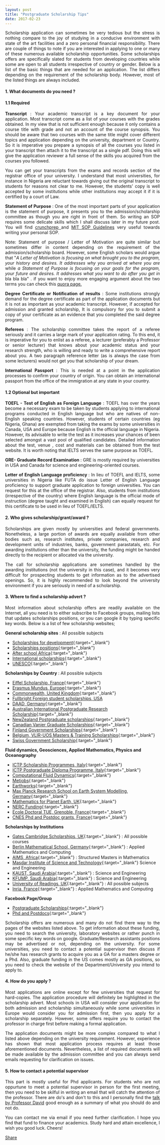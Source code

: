 ```yaml
---
layout: post
title: "Postgraduate Scholarship Tips"
date: 2017-02-23
---
```


<div id="fb-root"></div>
<script>(function(d, s, id) {
var js, fjs = d.getElementsByTagName(s)[0];
if (d.getElementById(id)) return;
js = d.createElement(s); js.id = id;
js.src = "//connect.facebook.net/en_US/sdk.js#xfbml=1&version=v2.8";
fjs.parentNode.insertBefore(js, fjs);
}(document, 'script', 'facebook-jssdk'));</script>

<p style='text-align: justify;'>
Scholarship application can sometimes be very tedious but the stress is nothing compare to the joy of studying in a conducive environment with state of the art facilities and a zero personal financial responsibility. There are couple of things to note if you are interested in applying to one or many of these numerous available scholarship opportunities. Some scholarships offers are specifically slated for students from developing countries while some are  open to all students irrespective of country or gender. Below is a list of the basic things that are needed for an application. The list differs depending on the requirement of the scholarship body. However, most of the listed things are always included. </p>

#### 1. What documents do you need ?

#### 1.1 Required

<p style='text-align: justify;'>
<b>Transcript </b>: Your academic transcript is a key document for your application. Most transcript come as a list of your courses with the grades obtained. In my view that is not sufficient enough because it only contains a course title with grade and not an account of the course synopsis. You should be aware that two courses with the same title might cover different topics and application depending on the university, department or Country. So it is imperative you prepare a synopsis of all the courses you listed in your transcript then attach it to the transcript as a single pdf. Doing this will give the application reviewer a full sense of the skills you acquired from the courses you followed.</p>

<p style='text-align: justify;'>
You can get your transcripts from the exams and records section of the registrar office of your university. I understand that most universities, for instance in Nigeria are reluctant towards giving out the original transcript to students for reasons not clear to me. However, the students' copy is well accepted by some institutions while other institutions may accept it if it is certified by a court of Law.</p>

<p style='text-align: justify;'>
<b>Statement of Purpose </b>: One of the most important parts of your application is the statement of purpose, it presents you to the admission/scholarship committee as though you are right in front of them. So writing an SOP requires some delicate skills which I shall discuss later in my future post. You will find <a href="https://crunchprep.com/gre/2014/powerful-statement-of-purpose" target="_blank"> crunchprep </a> and <a href="http://web.mit.edu/msrp/myMSRP/docs/Statement%20of%20purpose%20guidelines.pdf" target="_blank"> MIT SOP Guidelines</a> very useful towards writing your personal SOP.</p>

<p style='text-align: justify;'>
Note: Statement of purpose / Letter of Motivation are quite similar but sometimes differ in content depending on the requirement of the admission/scholarship board. However, some English scholars would argue that "<i>A Letter of Motivation is focusing on what brought you to the program, your history and desires. It addresses why you arrived at where you are </i> while <i> a Statement of Purpose is focusing on your goals for the program, your future and desires. It addresses what you want to do after you get in </i> bla bla bla" . if you want to enjoy more engaging argument about the two terms you can check this <a href="https://www.quora.com/What-is-the-difference-LOM-Letter-of-Motivation-and-SOP-Statement-of-Purpose" target="_blank"> quora page. </a> </p>

<p style='text-align: justify;'>
<b>Degree Certificate or Notification of results </b>: Some institutions strongly demand for the degree certificate as part of the application documents but it is not as important as your academic transcript. However, if accepted for admission and granted scholarship, It is compulsory for you to submit a copy of your certificate as an evidence that you completed the said degree program.</p>


<p style='text-align: justify;'>
<b>Referees </b>: The scholarship committee takes the report of a referee seriously and it carries a large mark of your application rating. To this end, it is imperative for you to enlist as a referee, a lecturer (preferably a Professor or senior lecturer) that knows about your academic status and your research strength, who is willing and ready to write a comprehensive report about you. A two paragraph reference letter (as is always the case from some lecturers) would not get you that scholarship of your dream.</p>

<p style='text-align: justify;'>
<b>International Passport </b>: This is needed at a point in the application processes to confirm your country of origin. You can obtain an international passport from the office of the immigration at any state in your country.</p>


#### 1.2 Optional but important

<p style='text-align: justify;'>
<b>TOEFL - Test of English as Foreign Language</b> : TOEFL has over the years become a necessary exam to be taken by students applying to international programs conducted in English language but who are natives of non-English speaking countries. However, students of certain countries (eg Nigeria, Ghana) are exempted from taking the exams by some universities in Canada, USA and Europe because English is the official language in Nigeria. However, its advisable to write the test as it increases your chances of been selected amongst a vast pool of qualified candidates. Detailed information about the test, venue , cost and materials can be obtained from the test website. It is worth noting that IELTS serves the same purpose as TOEFL.</p>

<p style='text-align: justify;'>
<b>GRE- Graduate Record Examination </b>: GRE is mostly required by universities in USA and Canada for science and engineering-oriented courses.</p>

<p style='text-align: justify;'>
<b>Letter of English Language proficiency </b>: In lieu of TOEFL and IELTS, some universities in Nigeria like FUTA do issue Letter of English Language proficiency to support graduate application to foreign universities. You can request for this at the office of the registrar. Also, students from institutions (irrespective of the country) where English language is the official mode of instruction (degree taught and examined in English) can equally request for this certificate to be used in lieu of TOEFL/IELTS. </p>


#### 2. Who gives scholarship/grant/award ?
<p style='text-align: justify;'>
Scholarships are given mostly by universities and federal governments. Nonetheless, a large portion of awards are equally available from other bodies such as, research institutes, private companies, research and development units of industries, banks, government parastatals, etc. For awarding institutions other than the university, the funding might be handed directly to the recipient or allocated via the university. </p>

<p style='text-align: justify;'>
The call for scholarship applications are sometimes handled by the awarding institutions (not the university in this case), and it becomes very difficult for prospecting students to get information as to the advertised openings. So, it is highly recommended to look beyond the university environment if you are seriously in need of a scholarship.   </p>


#### 3. Where to find a scholarship advert ?

<p style='text-align: justify;'>
Most information about scholarship offers are readily available on the Internet, all you need is to either subscribe to Facebook groups, mailing lists that updates scholarships positions, or you can google it by typing specific key words. Below is a list of few scholarship websites;</p>

**General scholarship sites** : All possible subjects <br>
- [Scholarships for development](http://www.scholars4dev.com/){:target="_blank"} <br>
- [Scholarships positions](http://scholarship-positions.com/){:target="_blank"} <br>
- [After school Africa](http://www.afterschoolafrica.com/){:target="_blank"}<br>
- [International scholarships](http://www.internationalscholarships.com/){:target="_blank"}  <br>
- [UNESCO](https://www.unesco-ihe.org/fellowships){:target="_blank"}  <br>

**Scholarships by Country** : All possible subjects <br>
- [Eiffel Scholarship, France](http://www.campusfrance.org/fr/node/175673){:target="_blank"} <br>
- [Erasmus Mundus, Europe](https://eacea.ec.europa.eu/erasmus-plus/library/catalogue_en){:target="_blank"}<br>
- [Commonwealth, United Kingdom](http://cscuk.dfid.gov.uk/apply/scholarships-developing-cw/){:target="_blank"} <br>
- [Fullbright Foreign student scholarships, USA](http://foreign.fulbrightonline.org/about/foreign-fulbright) <br>
- [DAAD, Germany](https://www.daad.org/en/){:target="_blank"} <br>
- [Australian International Postgraduate Research Scholarship](https://www.education.gov.au/international-postgraduate-research-scholarships){:target="_blank"} <br>
- [NewZealand Postgraduate scholarships](http://www.universitiesnz.ac.nz/scholarships/postgraduate){:target="_blank"} <br>
- [Canadian Vanier Graduate Scholarships](http://www.vanier.gc.ca/en/home-accueil.html){:target="_blank"}<br>
- [Finland Government Scholarships](http://www.studyinfinland.fi/home){:target="_blank"}<br>
- [Belgium, VLIR-UOS Masters & Training Scholarships](http://www.vliruos.be/){:target="_blank"}<br>
- [Swiss Government Scholarship](https://www.sbfi.admin.ch/sbfi/en/home/topics/swiss-education-area/scholarships-and-grants.html){:target="_blank"}


**Fluid dynamics, Geosciences, Applied Mathematics, Physics and Oceanography**<br>
- [ICTP Scholarship Programmes, Italy](https://www.ictp.it/programmes.aspx){:target="_blank"} <br>
- [ICTP Postgraduate Diploma Programme, Italy](http://diploma.ictp.it/application-and-admission.aspx){:target="_blank"} <br>
- [Computational Fluid Dynamics](http://www.cfd-online.com/Jobs/listjobs.php?category=PhD%20Studentship){:target="_blank"}<br>
- [Metjobs](http://www.met.rdg.ac.uk/~brugge/jobsites.html){:target="_blank"} <br>
- [Earthworks](http://www.earthworks-jobs.com){:target="_blank"} <br>
- [Max Planck Research School on Earth System Modelling, Germany](http://www.mpimet.mpg.de/en/science/imprs-esm/){:target="_blank"} <br>
- [Mathematics for Planet Earth, UK](http://mpecdt.org/){:target="_blank"} <br>
- [NERC Funding](http://www.met.reading.ac.uk/nercdtp/home/){:target="_blank"}<br>
- [Ecole Doctoral TUE, Grenoble, France](http://ed-tue.osug.fr/){:target="_blank"} <br>
- [CNES Phd and Postdoc grants, France](https://cnes.fr/en/web/CNES-en/7430-research-grants.php){:target="_blank"} <br>


**Scholarships by Institutions**<br>
- [Gates Cambridge Scholarships, UK](https://www.gatescambridge.org){:target="_blank"}  : All possible courses <br>
- [Berlin Mathematical School, Germany](https://www.math-berlin.de/){:target="_blank"} : Applied Mathematics and Computing <br>
- [AIMS, Africa](https://www.nexteinstein.org/){:target="_blank"} : Structured Masters in Mathematics<br>
- [Masdar Institute of Science and Technology](https://www.masdar.ac.ae){:target="_blank"} Science and Engineering<br>
- [KAUST, Saudi Arabia](https://www.kaust.edu.sa/en/study/applying-to-kaust){:target="_blank"}  : Science and Engineering <br>
- [KFUMP, Saudi Arabia](http://www.kfupm.edu.sa/deanships/DGS/Pages/preonline_programs.aspx){:target="_blank"}  : Science and Engineering<br>
- [University of Readings, UK](http://www.reading.ac.uk/graduateschool/prospectivestudents/gs-internationalstudentships.aspx){:target="_blank"} : All possible subjects<br>
- [Inria, France](https://www.inria.fr/en/institute/recruitment/offers/phd/phd-positions){:target="_blank"} : Applied Mathematics and Computing<br>

**Facebook Page/Group**<br>
- [Postgraduate Scholarships](https://www.facebook.com/postgradscholar/){:target="_blank"}<br>
- [Phd and Postdocs](https://www.facebook.com/groups/143733582342736/){:target="_blank"}<br>

<p style='text-align: justify;'>
Scholarship offers are numerous and many do not find there way to the pages of the websites listed above. To get information about these funding, you need to search the university, laboratory websites or rather punch in some specific key words on google. Graduate/Research assistants positions may be advertised or not, depending on the university. For some universities, you need to contact a potential supervisor then discuss if he/she has research grants to acquire you as a GA for a masters degree or a Phd. Also, graduate funding in the US comes mostly as GA positions, so you need to check the website of the Department/University you intend to apply to.</p>

#### 4. How do you apply ?

<p style='text-align: justify;'>
Most applications are online except for few universities that request for hard-copies. The application procedure will definitely be highlighted in the scholarship advert. Most schools in USA will consider your application for both admission and scholarship simultaneously while some universities in Europe would consider you for admission first, then you apply for a scholarship separately. However, some offers require you to contact the professor in charge first before making a formal application.</p>

<p style='text-align: justify;'>
The application documents might be more complex compared to what I listed above depending on the university requirement. However, experience has shown that most application process requires at least those aforementioned documents. Nevertheless, a list of required documents will be made available by the admission committee and you can always send emails requesting for clarification on issues.</p>

#### 5. How to contact a potential supervisor
<p style='text-align: justify;'>
This part is mostly useful for Phd applicants. For students who are not oppurtune to meet a potential supervisor in person for the first meeting, then you need to be skilful in writing an email that will catch the attention of the professor. There are do's and don't to this and I personally find the <a href="http://www.cs.virginia.edu/~evans/advice/prospective.html" target="_blank"> talk by Professor David</a> good enough as a summary of what you should do and not do. </p>


<p style='text-align: justify;'>
You can contact me via email if you need further clarification. I hope you find that fund to finance your academics. Study hard and attain excellence, I wish you good luck. Cheers!
</p>

<div class="fb-share-button" data-href="https://adeajayi-kunle.github.io/2017/02/23/scholarship-tips/" data-layout="button_count" data-size="large" data-mobile-iframe="true"><a class="fb-xfbml-parse-ignore" target="_blank" href="https://www.facebook.com/sharer/sharer.php?u=https%3A%2F%2Fadeajayi-kunle.github.io%2F2017%2F02%2F23%2Fscholarship-tips%2F&amp;src=sdkpreparse">Share</a></div>
<div class="fb-like" data-href="https://adeajayi-kunle.github.io/2017/02/23/scholarship-tips/" data-layout="standard" data-action="like" data-size="large" data-show-faces="false" data-share="false"></div>

<p></p>

<div class="fb-comments" data-href="https://adeajayi-kunle.github.io/2017/02/23/scholarship-tips/" data-numposts="5"></div>
